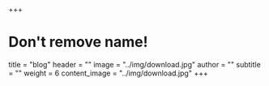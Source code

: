 +++
# Don't remove name!
title = "blog"
header = ""
image = "../img/download.jpg"
author = ""
subtitle = ""
weight = 6
content_image  = "../img/download.jpg"
+++
